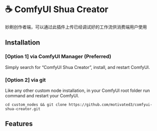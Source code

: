 # ☕️ ComfyUI Shua Creator 

妙刷创作者端，可以通过此插件上传已经调试好的工作流供消费端用户使用

## Installation

### [Option 1] via ComfyUI Manager (Preferred)

Simply search for “ComfyUI Shua Creator”, install, and restart ComfyUI.

### [Option 2] via git

Like any other custom node installation, in your ComfyUI root folder run command and restart your ComfyUI.

```
cd custom_nodes && git clone https://github.com/motivated3/comfyui-shua-creator.git
```





## Features

